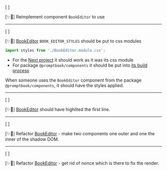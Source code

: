 [ ]

[✨👲] Reimplement component `BookEditor` to use

---

[ ]

[✨👲] [BookEditor](/src/book-components/BookEditor/BookEditor.tsx) `BOOK_EDITOR_STYLES` should be put to css modules

```typescript
import styles from './BookEditor.module.css';
```

-   For the [Next project](/src/book-components) it should work as it was its css module
-   For package `@promptbook/components` it should be put into [its build process](/scripts/generate-packages/generate-packages.ts)

When someone uses the `BookEditor` component from the package `@promptbook/components`, it should have the styles applied.

---

[ ]

[✨👲] [BookEditor](/src/book-components/BookEditor/BookEditor.tsx) should have highlited the first line.

---

[ ]

[✨👲] Refactor [BookEditor](/src/book-components/BookEditor/BookEditor.tsx) - make two components one outer and one the inner of the shadow DOM.

---

[ ]

[✨👲] Refactor [BookEditor](/src/book-components/BookEditor/BookEditor.tsx) - get rid of nonce which is there to fix the render.
